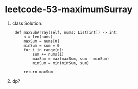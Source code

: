 # leetcode-53-maximumSurray

1) class Solution:

        def maxSubArray(self, nums: List[int]) -> int:
            n = len(nums)
            maxSum = nums[0]
            minSum = sum = 0
            for i in range(n):
                sum += nums[i]
                maxSum = max(maxSum, sum - minSum)
                minSum = min(minSum, sum)

            return maxSum
            
2) dp?
 
    
